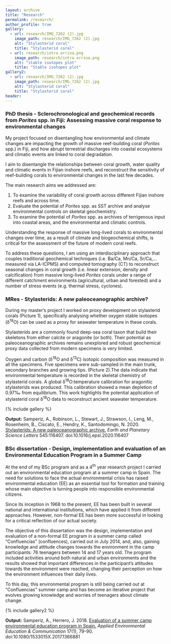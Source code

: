 ```yaml
---
layout: archive
title: "Research"
permalink: /research/
author_profile: true
gallery:
  - url: research/IMG_7262 (2).jpg
    image_path: research/IMG_7262 (2).jpg
    alt: "Stylasterid coral"
    title: "Stylasterid coral"
  - url: research/intra errina.png
    image_path: research/intra errina.png
    alt: "stable isotopes plot"
    title: "Stable isotopes plot"
gallery2:
  - url: research/IMG_7262 (2).jpg
    image_path: research/IMG_7262 (2).jpg
    alt: "Stylasterid coral"
    title: "Stylasterid coral"
header:
---
```


<h3>PhD thesis - Sclerochronological and geochemical records from <i>Porites</i> spp. in Fiji: Assessing massive coral response to environmental changes</h3> 

My project focused on disentangling how environmental and climate changes are impacting the growth of massive reef-building coral (<i>Porites</i> spp.) in Fiji, and how abrupt terrestrial discharges into coastal ecosystems and climatic events are linked to coral degradation.

I aim to disentangle the relationships between coral growth, water quality and climatic events in Fijian inshore reefs, and reconstruct the sensitivity of reef-building corals to environmental changes in the last few decades.

The main research aims we addressed are:
1.	To examine the variability of coral growth across different Fijian inshore reefs and across time.
2.	Evaluate the potential of <i>Porites</i> spp. as SST archive and analyse environmental controls on skeletal geochemistry.
3.	To examine the potential of <i>Porites</i> spp. as archives of terrigenous input into coastal areas, and the environmental and climatic controls. 

Understanding the response of massive long-lived corals to environmental changes over time, as a result of climate and biogeochemical shifts, is critical for the assessment of the future of modern coral reefs.

To address these questions, I am using an interdisciplinary approach that couples traditional geochemical techniques (i.e. Ba/Ca, Mn/Ca, Sr/Ca,… measured via LA-ICPMS) and computed tomography (CT) to reconstruct seasonal changes in coral growth (i.e. linear extension, density and calcification) from massive long-lived <i>Porites</i> corals under a range of different catchment environments (agricultural, urban and forested) and a number of stress events (e.g. thermal stress, cyclones).


<h3>MRes - Stylasterids: A new paleoceanographic archive?</h3>

During my master’s project I worked on proxy development on stylasterid corals (Picture 1), specifically analysing whether oxygen stable isotopes (δ<sup>18</sup>O) can be used as a proxy for seawater temperature in these corals. 
  
Stylasterids are a commonly found deep-sea coral taxon that build their skeletons from either calcite or aragonite (or both). Their potential as paleoceanographic archives remains unexplored and robust geochemical proxy data collected from modern specimens is very limited. 

Oxygen and carbon (δ<sup>18</sup>O and δ<sup>13</sup>C) isotopic composition was measured in all the specimens. Five specimens were sub-sampled in the main trunk, secondary branches and growing tips. (Picture 2).The data indicate that environmental temperature is recorded in the skeletal chemistry of stylasterid corals. A global δ<sup>18</sup>O:temperature calibration for aragonitic stylasterids was produced. This calibration showed a mean depletion of 0.97‰ from equilibrium. This work highlights the potential application of stylasterid coral δ<sup>18</sup>O data to reconstruct ancient seawater temperature.

{% include gallery %}
  
<b>Output:</b> Samperiz, A., Robinson, L., Stewart, J., Strawson, I., Leng, M., Rosenheim, B., Ciscato, E., Hendry, K., Santodomingo, N. 2020.  <a href='https://doi.org/10.1016/j.epsl.2020.116407'>Stylasterids: A new paleoceanographic archive.</a> <i>Earth and Planetary Science Letters</i> 545:116407. doi:10.1016/j.epsl.2020.116407


<h3>BSc dissertation - Design, implementation and evaluation of an Environmental Education Program in a Summer Camp</h3>

At the end of my BSc program and as a 4<sup>th</sup> year research project I carried out an environmental education program at a summer camp in Spain. 
The need for solutions to face the actual environmental crisis has raised environmental education (EE) as an essential tool for formation and training whose main objective is turning people into responsible environmental citizens.
  
Since its inception in 1968 to the present, EE has been built in several national and international institutions, which have applied it from different approaches. However, non-formal EE has been more successful in looking for a critical reflection of our actual society.
  
The objective of this dissertation was the design, implementation and evaluation of a non-formal EE program in a summer camp called “Confluencias” (confluences), carried out in July 2014, and, also, gaining knowledge and attitude changes towards the environment in the camp participants: 76 teenagers between 14 and 17 years old. The program included activities around both natural and urban environments and the results showed that important differences in the participant’s attitudes towards the environment were reached, changing their perception on how the environment influences their daily lives. 
  
To this day, this environmental program is still being carried out at  “Confluencias” summer camp and has become an iterative project that evolves growing knowledge and worries of teenagers about climate change. 

{% include gallery2 %}

<b>Output:</b> Samperiz, A., Herrero, J. 2018.  <a href='https://doi.org/10.1080/1533015X.2017.1366881'>Evaluation of a summer camp environmental education program in Spain.</a> <i>Applied Environmental Education & Communication</i> 17(1), 79-90. doi:10.1080/1533015X.2017.1366881
<nbsp>
